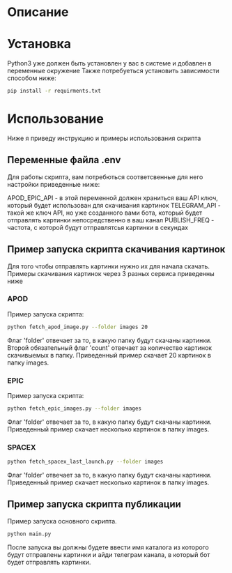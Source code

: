 # Описание 
# Установка

Python3 уже должен быть установлен у вас в системе и добавлен в переменные окружение
Также потребуеться установить зависимости способом ниже:

```bash
pip install -r requirments.txt
```
# Использование
Ниже я приведу инструкцию и примеры использования скрипта

## Переменные файла .env
Для работы скрипта, вам потребються соответсвенные для него настройки приведенные ниже:

APOD_EPIC_API - в этой переменной должен храниться ваш API ключ, который будет использован для скачивания картинок
TELEGRAM_API - такой же ключ API, но уже созданного вами бота, который будет отправлять картинки непосредственно в ваш канал
PUBLISH_FREQ - частота, с которой будут отправлятсья картинки в секундах
## Пример запуска скрипта скачивания картинок
Для того чтобы отправлять картинки нужно их для начала скачать. Примеры скачивания картинок через 3 разных сервиса приведенны ниже
### APOD
Пример запуска скрипта:
```bash
python fetch_apod_image.py --folder images 20
```
Флаг 'folder' отвечает за то, в какую папку будут скачаны картинки. 
Второй обязательный флаг 'count' отвечает за количество картинок скачивыемых в папку.
Приведенный пример скачает 20 картинок в папку images.
### EPIC
Пример запуска скрипта:
```bash
python fetch_epic_images.py --folder images
```
Флаг 'folder' отвечает за то, в какую папку будут скачаны картинки. 
Приведенный пример скачает несколько картинок в папку images.
### SPACEX
```bash
python fetch_spacex_last_launch.py --folder images
```
Флаг 'folder' отвечает за то, в какую папку будут скачаны картинки. 
Приведенный пример скачает несколько картинок в папку images.

## Пример запуска скрипта публикации
Пример запуска основного скрипта.
```bash
python main.py
```
После запуска вы должны будете ввести имя каталога из которого будут отправлены картинки и айди телеграм канала, в который бот будет отправлять картинки.